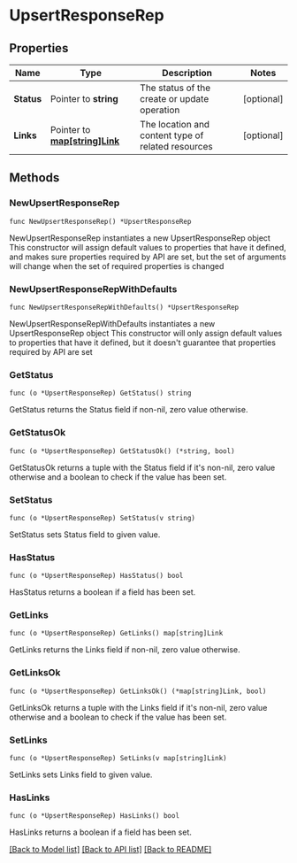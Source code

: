 # UpsertResponseRep

## Properties

Name | Type | Description | Notes
------------ | ------------- | ------------- | -------------
**Status** | Pointer to **string** | The status of the create or update operation | [optional] 
**Links** | Pointer to [**map[string]Link**](Link.md) | The location and content type of related resources | [optional] 

## Methods

### NewUpsertResponseRep

`func NewUpsertResponseRep() *UpsertResponseRep`

NewUpsertResponseRep instantiates a new UpsertResponseRep object
This constructor will assign default values to properties that have it defined,
and makes sure properties required by API are set, but the set of arguments
will change when the set of required properties is changed

### NewUpsertResponseRepWithDefaults

`func NewUpsertResponseRepWithDefaults() *UpsertResponseRep`

NewUpsertResponseRepWithDefaults instantiates a new UpsertResponseRep object
This constructor will only assign default values to properties that have it defined,
but it doesn't guarantee that properties required by API are set

### GetStatus

`func (o *UpsertResponseRep) GetStatus() string`

GetStatus returns the Status field if non-nil, zero value otherwise.

### GetStatusOk

`func (o *UpsertResponseRep) GetStatusOk() (*string, bool)`

GetStatusOk returns a tuple with the Status field if it's non-nil, zero value otherwise
and a boolean to check if the value has been set.

### SetStatus

`func (o *UpsertResponseRep) SetStatus(v string)`

SetStatus sets Status field to given value.

### HasStatus

`func (o *UpsertResponseRep) HasStatus() bool`

HasStatus returns a boolean if a field has been set.

### GetLinks

`func (o *UpsertResponseRep) GetLinks() map[string]Link`

GetLinks returns the Links field if non-nil, zero value otherwise.

### GetLinksOk

`func (o *UpsertResponseRep) GetLinksOk() (*map[string]Link, bool)`

GetLinksOk returns a tuple with the Links field if it's non-nil, zero value otherwise
and a boolean to check if the value has been set.

### SetLinks

`func (o *UpsertResponseRep) SetLinks(v map[string]Link)`

SetLinks sets Links field to given value.

### HasLinks

`func (o *UpsertResponseRep) HasLinks() bool`

HasLinks returns a boolean if a field has been set.


[[Back to Model list]](../README.md#documentation-for-models) [[Back to API list]](../README.md#documentation-for-api-endpoints) [[Back to README]](../README.md)


